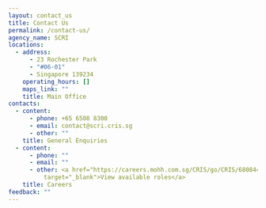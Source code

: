 ```yaml
---
layout: contact_us
title: Contact Us
permalink: /contact-us/
agency_name: SCRI
locations:
  - address:
      - 23 Rochester Park
      - "#06-01"
      - Singapore 139234
    operating_hours: []
    maps_link: ""
    title: Main Office
contacts:
  - content:
      - phone: +65 6508 8300
      - email: contact@scri.cris.sg
      - other: ""
    title: General Enquiries
  - content:
      - phone: ""
      - email: ""
      - other: <a href="https://careers.mohh.com.sg/CRIS/go/CRIS/680844/"
          target="_blank">View available roles</a>
    title: Careers
feedback: ""
---
```

